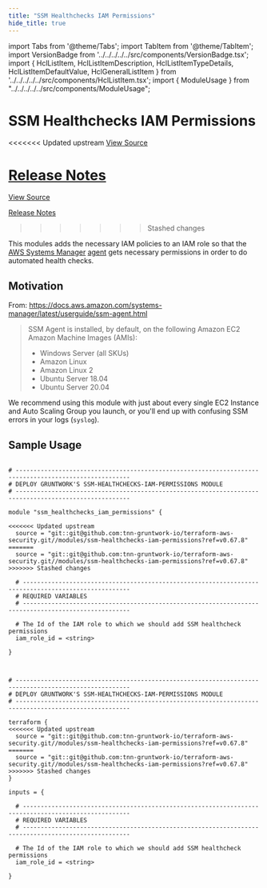```yaml
---
title: "SSM Healthchecks IAM Permissions"
hide_title: true
---
```


import Tabs from '@theme/Tabs';
import TabItem from '@theme/TabItem';
import VersionBadge from '../../../../../src/components/VersionBadge.tsx';
import { HclListItem, HclListItemDescription, HclListItemTypeDetails, HclListItemDefaultValue, HclGeneralListItem } from '../../../../../src/components/HclListItem.tsx';
import { ModuleUsage } from "../../../../../src/components/ModuleUsage";

<VersionBadge repoTitle="Security Modules" version="0.67.8" lastModifiedVersion="0.65.0"/>

# SSM Healthchecks IAM Permissions

<<<<<<< Updated upstream
<a href="https://github.com/tnn-gruntwork-io/terraform-aws-security/tree/v0.67.8/modules/ssm-healthchecks-iam-permissions" className="link-button" title="View the source code for this module in GitHub.">View Source</a>

<a href="https://github.com/tnn-gruntwork-io/terraform-aws-security/releases/tag/v0.65.0" className="link-button" title="Release notes for only versions which impacted this module.">Release Notes</a>
=======
<a href="https://github.com/tnn-gruntwork-io/terraform-aws-security/tree/v0.67.8/modules/ssm-healthchecks-iam-permissions" className="link-button" title="View the source code for this module in GitHub.">View Source</a>

<a href="https://github.com/tnn-gruntwork-io/terraform-aws-security/releases/tag/v0.65.0" className="link-button" title="Release notes for only versions which impacted this module.">Release Notes</a>
>>>>>>> Stashed changes

This modules adds the necessary IAM policies to an IAM role so that the [AWS Systems Manager](https://docs.aws.amazon.com/systems-manager/latest/userguide/what-is-systems-manager.html) [agent](https://docs.aws.amazon.com/systems-manager/latest/userguide/ssm-agent.html) gets necessary permissions in order to do automated health checks.

## Motivation

From: https://docs.aws.amazon.com/systems-manager/latest/userguide/ssm-agent.html

> SSM Agent is installed, by default, on the following Amazon EC2 Amazon Machine Images (AMIs):
>
> *   Windows Server (all SKUs)
> *   Amazon Linux
> *   Amazon Linux 2
> *   Ubuntu Server 18.04
> *   Ubuntu Server 20.04

We recommend using this module with just about every single EC2 Instance and Auto Scaling Group you launch, or you'll end up with confusing SSM errors in your logs (`syslog`).

## Sample Usage

<Tabs>
<TabItem value="terraform" label="Terraform" default>

```hcl title="main.tf"

# ------------------------------------------------------------------------------------------------------
# DEPLOY GRUNTWORK'S SSM-HEALTHCHECKS-IAM-PERMISSIONS MODULE
# ------------------------------------------------------------------------------------------------------

module "ssm_healthchecks_iam_permissions" {

<<<<<<< Updated upstream
  source = "git::git@github.com:tnn-gruntwork-io/terraform-aws-security.git//modules/ssm-healthchecks-iam-permissions?ref=v0.67.8"
=======
  source = "git::git@github.com:tnn-gruntwork-io/terraform-aws-security.git//modules/ssm-healthchecks-iam-permissions?ref=v0.67.8"
>>>>>>> Stashed changes

  # ----------------------------------------------------------------------------------------------------
  # REQUIRED VARIABLES
  # ----------------------------------------------------------------------------------------------------

  # The Id of the IAM role to which we should add SSM healthcheck permissions
  iam_role_id = <string>

}


```

</TabItem>
<TabItem value="terragrunt" label="Terragrunt" default>

```hcl title="terragrunt.hcl"

# ------------------------------------------------------------------------------------------------------
# DEPLOY GRUNTWORK'S SSM-HEALTHCHECKS-IAM-PERMISSIONS MODULE
# ------------------------------------------------------------------------------------------------------

terraform {
<<<<<<< Updated upstream
  source = "git::git@github.com:tnn-gruntwork-io/terraform-aws-security.git//modules/ssm-healthchecks-iam-permissions?ref=v0.67.8"
=======
  source = "git::git@github.com:tnn-gruntwork-io/terraform-aws-security.git//modules/ssm-healthchecks-iam-permissions?ref=v0.67.8"
>>>>>>> Stashed changes
}

inputs = {

  # ----------------------------------------------------------------------------------------------------
  # REQUIRED VARIABLES
  # ----------------------------------------------------------------------------------------------------

  # The Id of the IAM role to which we should add SSM healthcheck permissions
  iam_role_id = <string>

}


```

</TabItem>
</Tabs>


<!-- ##DOCS-SOURCER-START
{
  "originalSources": [
<<<<<<< Updated upstream
    "https://github.com/tnn-gruntwork-io/terraform-aws-security/tree/v0.67.8/modules/ssm-healthchecks-iam-permissions/readme.md",
    "https://github.com/tnn-gruntwork-io/terraform-aws-security/tree/v0.67.8/modules/ssm-healthchecks-iam-permissions/variables.tf",
    "https://github.com/tnn-gruntwork-io/terraform-aws-security/tree/v0.67.8/modules/ssm-healthchecks-iam-permissions/outputs.tf"
=======
    "https://github.com/tnn-gruntwork-io/terraform-aws-security/tree/v0.67.8/modules/ssm-healthchecks-iam-permissions/readme.md",
    "https://github.com/tnn-gruntwork-io/terraform-aws-security/tree/v0.67.8/modules/ssm-healthchecks-iam-permissions/variables.tf",
    "https://github.com/tnn-gruntwork-io/terraform-aws-security/tree/v0.67.8/modules/ssm-healthchecks-iam-permissions/outputs.tf"
>>>>>>> Stashed changes
  ],
  "sourcePlugin": "module-catalog-api",
  "hash": "b2ad4c5cea96219153f19b01f1b43d2e"
}
##DOCS-SOURCER-END -->
